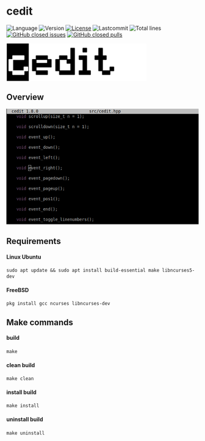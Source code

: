 # cedit

![Language](https://img.shields.io/badge/Language-C++-blue.svg?style=flat&logo=c%2B%2B)
![Version](https://img.shields.io/github/v/release/jd297/cedit.svg)
[![License](https://img.shields.io/github/license/jd297/cedit.svg)](https://github.com/JD297/cedit/blob/master/LICENSE.md)
![Lastcommit](https://img.shields.io/github/last-commit/jd297/cedit.svg)
![Total lines](https://img.shields.io/tokei/lines/github/jd297/cedit)
[![GitHub closed issues](https://img.shields.io/github/issues-closed/jd297/cedit.svg)](https://github.com/JD297/cedit/issues)
[![GitHub closed pulls](https://img.shields.io/github/issues-pr-closed/jd297/cedit.svg)](https://github.com/JD297/cedit/pulls)
    
<img src="https://raw.githubusercontent.com/JD297/cedit/master/img/cedit_logo.gif" align="center" height="100" >

## Overview
![cedit overview](https://raw.githubusercontent.com/JD297/cedit/master/img/cedit_overview.png)

## Requirements
#### Linux Ubuntu
    sudo apt update && sudo apt install build-essential make libncurses5-dev

#### FreeBSD
    pkg install gcc ncurses libncurses-dev

## Make commands
#### build
    make
#### clean build
    make clean

#### install build
    make install

#### uninstall build
    make uninstall
